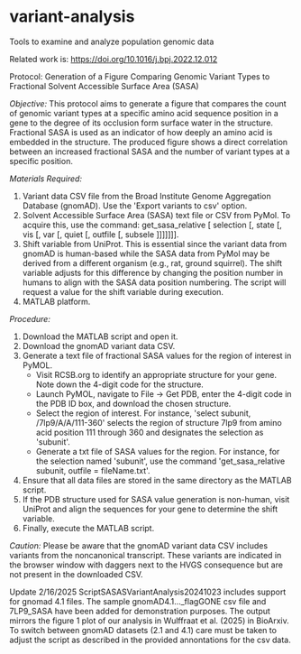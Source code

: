 # variant-analysis

Tools to examine and analyze population genomic data

Related work is: https://doi.org/10.1016/j.bpj.2022.12.012

Protocol: Generation of a Figure Comparing Genomic Variant Types to Fractional Solvent Accessible Surface Area (SASA)

*Objective:* This protocol aims to generate a figure that compares the count of genomic variant types at a specific amino acid sequence position in a gene to the degree of its occlusion form surface water in the structure. Fractional SASA is used as an indicator of how deeply an amino acid is embedded in the structure. The produced figure shows a direct correlation between an increased fractional SASA and the number of variant types at a specific position.

*Materials Required:*
1. Variant data CSV file from the Broad Institute Genome Aggregation Database (gnomAD). Use the 'Export variants to csv' option.
2. Solvent Accessible Surface Area (SASA) text file or CSV from PyMol. To acquire this, use the command: get_sasa_relative [ selection [, state [, vis [, var [, quiet [, outfile [, subsele ]]]]]]].
3. Shift variable from UniProt. This is essential since the variant data from gnomAD is human-based while the SASA data from PyMol may be derived from a different organism (e.g., rat, ground squirrel). The shift variable adjusts for this difference by changing the position number in humans to align with the SASA data position numbering. The script will request a value for the shift variable during execution.
4. MATLAB platform.

*Procedure:*
1. Download the MATLAB script and open it.
2. Download the gnomAD variant data CSV.
3. Generate a text file of fractional SASA values for the region of interest in PyMOL.
   - Visit RCSB.org to identify an appropriate structure for your gene. Note down the 4-digit code for the structure.
   - Launch PyMOL, navigate to File → Get PDB, enter the 4-digit code in the PDB ID box, and download the chosen structure.
   - Select the region of interest. For instance, 'select subunit, /7lp9/A/A/111-360' selects the region of structure 7lp9 from amino acid position 111 through 360 and designates the selection as 'subunit'.
   - Generate a txt file of SASA values for the region. For instance, for the selection named 'subunit', use the command 'get_sasa_relative subunit, outfile = fileName.txt'.
4. Ensure that all data files are stored in the same directory as the MATLAB script.
5. If the PDB structure used for SASA value generation is non-human, visit UniProt and align the sequences for your gene to determine the shift variable.
6. Finally, execute the MATLAB script.

*Caution:* Please be aware that the gnomAD variant data CSV includes variants from the noncanonical transcript. These variants are indicated in the browser window with daggers next to the HVGS consequence but are not present in the downloaded CSV.

Update 2/16/2025
ScriptSASASVariantAnalysis20241023 includes support for gnomad 4.1 files. The sample gnomAD4.1..._flagGONE csv file and 7LP9_SASA have been added for demonstration purposes. The output mirrors the figure 1 plot of our analysis in Wulffraat et al. (2025) in BioArxiv. To switch between gnomAD datasets (2.1 and 4.1) care must be taken to adjust the script as described in the provided annontations for the csv data.
